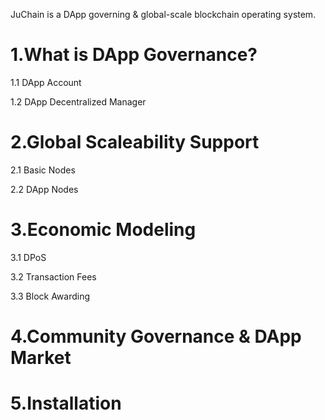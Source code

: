JuChain is a DApp governing & global-scale blockchain operating system.

1.What is DApp Governance?
===

1.1 DApp Account

1.2 DApp Decentralized Manager


2.Global Scaleability Support
===

2.1 Basic Nodes

2.2 DApp Nodes


3.Economic Modeling
===

3.1 DPoS

3.2 Transaction Fees

3.3 Block Awarding

4.Community Governance & DApp Market
===


5.Installation
===

